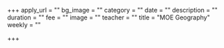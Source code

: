 +++
apply_url = ""
bg_image = ""
category = ""
date = ""
description = ""
duration = ""
fee = ""
image = ""
teacher = ""
title = "MOE Geography"
weekly = ""

+++
